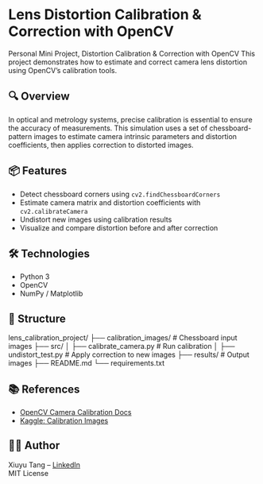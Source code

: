 # Lens Distortion Calibration & Correction with OpenCV
Personal Mini Project, Distortion Calibration &amp; Correction with OpenCV
This project demonstrates how to estimate and correct camera lens distortion using OpenCV’s calibration tools.

## 🔍 Overview

In optical and metrology systems, precise calibration is essential to ensure the accuracy of measurements. This simulation uses a set of chessboard-pattern images to estimate camera intrinsic parameters and distortion coefficients, then applies correction to distorted images.

## 📦 Features

- Detect chessboard corners using `cv2.findChessboardCorners`
- Estimate camera matrix and distortion coefficients with `cv2.calibrateCamera`
- Undistort new images using calibration results
- Visualize and compare distortion before and after correction

## 🛠️ Technologies

- Python 3
- OpenCV
- NumPy / Matplotlib

## 📁 Structure
lens_calibration_project/
├── calibration_images/ # Chessboard input images
├── src/
│ ├── calibrate_camera.py # Run calibration
│ ├── undistort_test.py # Apply correction to new images
├── results/ # Output images
├── README.md
└── requirements.txt

## 📚 References

- [OpenCV Camera Calibration Docs](https://docs.opencv.org/4.x/dc/dbb/tutorial_py_calibration.html)
- [Kaggle: Calibration Images](https://www.kaggle.com/datasets/vpavlenko/camera-calibration-images)

## 🧑‍💻 Author

Xiuyu Tang – [LinkedIn](https://www.linkedin.com/in/nicole-xiuyu-tang/)  
MIT License
